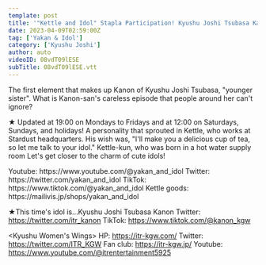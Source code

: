 ```yaml
---
template: post
title: '"Kettle and Idol" Stapla Participation! Kyushu Joshi Tsubasa Kanon 2'
date: 2023-04-09T02:59:00Z
tag: ['Yakan & Idol']
category: ['Kyushu Joshi']
author: auto 
videoID: 08vdT09lESE
subTitle: 08vdT09lESE.vtt
---
```

The first element that makes up Kanon of Kyushu Joshi Tsubasa, "younger sister".
What is Kanon-san's careless episode that people around her can't ignore?

★ Updated at 19:00 on Mondays to Fridays and at 12:00 on Saturdays, Sundays, and holidays!
A personality that sprouted in Kettle, who works at Stardust headquarters.
His wish was, "I'll make you a delicious cup of tea, so let me talk to your idol."
Kettle-kun, who was born in a hot water supply room
Let's get closer to the charm of cute idols!

<Kettle and Idol>
Youtube: https://www.youtube.com/@yakan_and_idol
Twitter: https://twitter.com/yakan_and_idol
TikTok: https://www.tiktok.com/@yakan_and_idol
Kettle goods: https://mailivis.jp/shops/yakan_and_idol

★This time's idol is...Kyushu Joshi Tsubasa Kanon
<Hanaon>
Twitter: https://twitter.com/itr_kanon
TikTok: https://www.tiktok.com/@kanon_kgw

<Kyushu Women's Wings>
HP: https://itr-kgw.com/
Twitter: https://twitter.com/ITR_KGW
Fan club: https://itr-kgw.jp/
Youtube: https://www.youtube.com/@itrentertainment5925